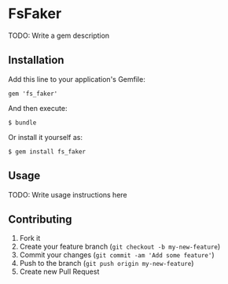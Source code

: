 # FsFaker

TODO: Write a gem description

## Installation

Add this line to your application's Gemfile:

    gem 'fs_faker'

And then execute:

    $ bundle

Or install it yourself as:

    $ gem install fs_faker

## Usage

TODO: Write usage instructions here

## Contributing

1. Fork it
2. Create your feature branch (`git checkout -b my-new-feature`)
3. Commit your changes (`git commit -am 'Add some feature'`)
4. Push to the branch (`git push origin my-new-feature`)
5. Create new Pull Request
